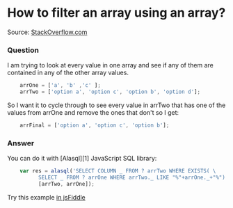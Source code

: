 # How to filter an array using an array?

Source: [StackOverflow.com]()

### Question

I am trying to look at every value in one array and see if any of them are contained in any of the other array values.
```js
    arrOne = ['a', 'b' ,'c' ];
    arrTwo = ['option a', 'option c', 'option b', 'option d'];
```
So I want it to cycle through to see every value in arrTwo that has one of the values from arrOne and remove the ones that don't so I get:
```js    
    arrFinal = ['option a', 'option c', 'option b'];
```
### Answer

You can do it with [Alasql][1] JavaScript SQL library:
```js
    var res = alasql('SELECT COLUMN _ FROM ? arrTwo WHERE EXISTS( \
          SELECT _ FROM ? arrOne WHERE arrTwo._ LIKE "%"+arrOne._+"%")',
          [arrTwo, arrOne]);
```
Try this example [in jsFiddle](http://jsfiddle.net/agershun/11gd86nx/2/)